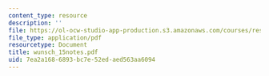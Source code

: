 ```yaml
---
content_type: resource
description: ''
file: https://ol-ocw-studio-app-production.s3.amazonaws.com/courses/res-12-000-evolution-of-physical-oceanography-spring-2007/7ea2a1686893bc7e52edaed563aa6094_wunsch_15notes.pdf
file_type: application/pdf
resourcetype: Document
title: wunsch_15notes.pdf
uid: 7ea2a168-6893-bc7e-52ed-aed563aa6094
---
```

